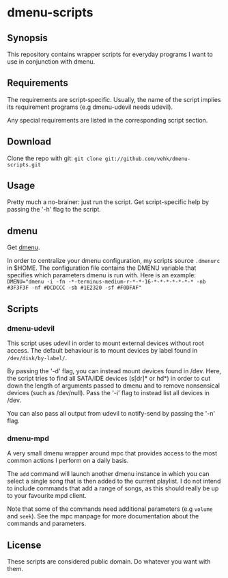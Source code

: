 dmenu-scripts
=============

## Synopsis
This repository contains wrapper scripts for everyday programs I
want to use in conjunction with dmenu.

## Requirements
The requirements are script-specific. Usually, the name of the script
implies its requirement programs (e.g dmenu-udevil needs udevil).

Any special requirements are listed in the corresponding script
section.

## Download
Clone the repo with git:
`git clone git://github.com/vehk/dmenu-scripts.git`

## Usage
Pretty much a no-brainer: just run the script.
Get script-specific help by passing the '-h' flag to the script.

## dmenu
Get [dmenu](http://tools.suckless.org/dmenu).

In order to centralize your dmenu configuration, my scripts source
`.dmenurc` in $HOME.
The configuration file contains the DMENU variable that specifies
which parameters dmenu is run with. Here is an example:
`DMENU="dmenu -i -fn -*-terminus-medium-r-*-*-16-*-*-*-*-*-*-* -nb #3F3F3F -nf #DCDCCC -sb #1E2320 -sf #F0DFAF"`

## Scripts

### dmenu-udevil
This script uses udevil in order to mount external devices without
root access. The default behaviour is to mount devices by label
found in `/dev/disk/by-label/`.

By passing the '-d' flag, you can instead mount devices found in /dev.
Here, the script tries to find all SATA/IDE devices (s[dr]\* or hd\*) in
order to cut down the length of arguments passed to dmenu and to
remove nonsensical devices (such as /dev/null).
Pass the '-i' flag to instead list all devices in /dev.

You can also pass all output from udevil to notify-send by passing the '-n'
flag.

### dmenu-mpd
A very small dmenu wrapper around mpc that provides access to the most common
actions I perform on a daily basis.

The `add` command will launch another dmenu instance in which you can select a
single song that is then added to the current playlist.
I do not intend to include commands that add a range of songs, as this should
really be up to your favourite mpd client.

Note that some of the commands need additional parameters (e.g `volume` and `seek`).
See the mpc manpage for more documentation about the commands and parameters.

## License
These scripts are considered public domain. Do whatever you want with
them.
